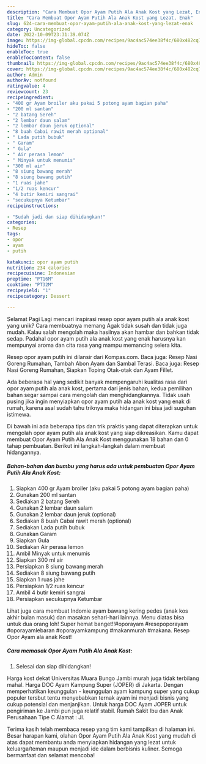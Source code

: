 ```yaml
---
description: "Cara Membuat Opor Ayam Putih Ala Anak Kost yang Lezat, Enak"
title: "Cara Membuat Opor Ayam Putih Ala Anak Kost yang Lezat, Enak"
slug: 624-cara-membuat-opor-ayam-putih-ala-anak-kost-yang-lezat-enak
category: Uncategorized
date: 2022-10-09T23:31:39.074Z
image: https://img-global.cpcdn.com/recipes/9ac4ac574ee38f4c/680x482cq70/opor-ayam-putih-ala-anak-kost-foto-resep-utama.jpg
hideToc: false
enableToc: true
enableTocContent: false
thumbnail: https://img-global.cpcdn.com/recipes/9ac4ac574ee38f4c/680x482cq70/opor-ayam-putih-ala-anak-kost-foto-resep-utama.jpg
cover: https://img-global.cpcdn.com/recipes/9ac4ac574ee38f4c/680x482cq70/opor-ayam-putih-ala-anak-kost-foto-resep-utama.jpg
author: Admin
authorAv: notfound
ratingvalue: 4
reviewcount: 23
recipeingredient:
- "400 gr Ayam broiler aku pakai 5 potong ayam bagian paha"
- "200 ml santan"
- "2 batang Sereh"
- "2 lembar daun salam"
- "2 lembar daun jeruk optional"
- "8 buah Cabai rawit merah optional"
- " Lada putih bubuk"
- " Garam"
- " Gula"
- " Air perasa lemon"
- " Minyak untuk menumis"
- "300 ml air"
- "8 siung bawang merah"
- "8 siung bawang putih"
- "1 ruas jahe"
- "1/2 ruas kencur"
- "4 butir kemiri sangrai"
- "secukupnya Ketumbar"
recipeinstructions:

- "Sudah jadi dan siap dihidangkan!"
categories:
- Resep
tags:
- opor
- ayam
- putih

katakunci: opor ayam putih 
nutrition: 234 calories
recipecuisine: Indonesian
preptime: "PT16M"
cooktime: "PT32M"
recipeyield: "1"
recipecategory: Dessert

---
```



Selamat Pagi Lagi mencari inspirasi resep opor ayam putih ala anak kost yang unik? Cara membuatnya memang Agak tidak susah dan tidak juga mudah. Kalau salah mengolah maka hasilnya akan hambar dan bahkan tidak sedap. Padahal opor ayam putih ala anak kost yang enak harusnya kan mempunyai aroma dan cita rasa yang mampu memancing selera kita.


Resep opor ayam putih ini dilansir dari Kompas.com. Baca juga: Resep Nasi Goreng Rumahan, Tambah Abon Ayam dan Sambal Terasi. Baca juga: Resep Nasi Goreng Rumahan, Siapkan Toping Otak-otak dan Ayam Fillet.

Ada beberapa hal yang sedikit banyak mempengaruhi kualitas rasa dari opor ayam putih ala anak kost, pertama dari jenis bahan, kedua pemilihan bahan segar sampai cara mengolah dan menghidangkannya. Tidak usah pusing jika ingin menyiapkan opor ayam putih ala anak kost yang enak di rumah, karena asal sudah tahu triknya maka hidangan ini bisa jadi suguhan istimewa.


Di bawah ini ada beberapa tips dan trik praktis yang dapat diterapkan untuk mengolah opor ayam putih ala anak kost yang siap dikreasikan. Kamu dapat membuat Opor Ayam Putih Ala Anak Kost menggunakan 18 bahan dan 0 tahap pembuatan. Berikut ini langkah-langkah dalam membuat hidangannya.

<!--inarticleads1-->

##### Bahan-bahan dan bumbu yang harus ada untuk pembuatan Opor Ayam Putih Ala Anak Kost:

1. Siapkan 400 gr Ayam broiler (aku pakai 5 potong ayam bagian paha)
1. Gunakan 200 ml santan
1. Sediakan 2 batang Sereh
1. Gunakan 2 lembar daun salam
1. Gunakan 2 lembar daun jeruk (optional)
1. Sediakan 8 buah Cabai rawit merah (optional)
1. Sediakan  Lada putih bubuk
1. Gunakan  Garam
1. Siapkan  Gula
1. Sediakan  Air perasa lemon
1. Ambil  Minyak untuk menumis
1. Siapkan 300 ml air
1. Persiapkan 8 siung bawang merah
1. Sediakan 8 siung bawang putih
1. Siapkan 1 ruas jahe
1. Persiapkan 1/2 ruas kencur
1. Ambil 4 butir kemiri sangrai
1. Persiapkan secukupnya Ketumbar


Lihat juga cara membuat Indomie ayam bawang kering pedes (anak kos akhir bulan masuk) dan masakan sehari-hari lainnya. Menu diatas bisa untuk dua orang loh! Super hemat banget!!#oporayam #resepoporayam #oporayamlebaran #oporayamkampung #makanmurah #makana. Resep Opor Ayam ala anak Kost! 

<!--inarticleads2-->

##### Cara memasak Opor Ayam Putih Ala Anak Kost:


1. Selesai dan siap dihidangkan!

Harga kost dekat Universitas Muara Bungo Jambi murah juga tidak terbilang mahal. Harga DOC Ayam Kampung Super (JOPER) di Jakarta. Dengan memperhatikan keunggulan - keunggulan ayam kampung super yang cukup populer tersbut tentu menyebabkan ternak ayam ini menjadi bisnis yang cukup potensial dan menjanjikan. Untuk harga DOC Ayam JOPER untuk pengiriman ke Jambi pun juga relatif stabil. Rumah Sakit Ibu dan Anak Perusahaan Tipe C Alamat : Jl. 

Terima kasih telah membaca resep yang tim kami tampilkan di halaman ini. Besar harapan kami, olahan Opor Ayam Putih Ala Anak Kost yang mudah di atas dapat membantu anda menyiapkan hidangan yang lezat untuk keluarga/teman maupun menjadi ide dalam berbisnis kuliner. Semoga bermanfaat dan selamat mencoba!
